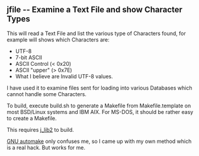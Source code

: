 ## jfile -- Examine a Text File and show Character Types

This will read a Text File and list the various type of Characters
found, for example will shows which Characters are:

* UTF-8
* 7-bit ASCII
* ASCII Control (< 0x20)
* ASCII "upper" (> 0x7E)
* What I believe are Invalid UTF-8 values.

I have used it to examine files sent for loading into various
Databases which cannot handle some Characters.

To build, execute build.sh to generate a Makefile from
Makefile.template on most BSD/Linux systems and IBM AIX.
For MS-DOS, it should be rather easy to create a Makefile.

This requires [j_lib2](https://github.com/jmcunx/j_lib2) to build.

[GNU automake](https://en.wikipedia.org/wiki/Automake)
only confuses me, so I came up with my own method which
is a real hack.  But works for me.
